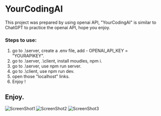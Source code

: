 # YourCodingAI
This project was prepared by using openai API, "YourCodingAI" is similar to ChatGPT to practice the openai API, hope you enjoy.

### Steps to use:
  1. go to .\server\, create a .env file, add - OPENAI_API_KEY = "YOURAPIKEY".
  2. go to .\server\, .\client\, install moudles, npm i.
  3. go to .\server\, use npm run server.
  4. go to .\client\, use npm run dev.
  5. open those "localhost" links.
  6. Enjoy !
  
  ## Enjoy.
  ![ScreenShot1](https://cdn.discordapp.com/attachments/636950095056863243/1069201433053909092/image.png)
  ![ScreenShot2](https://cdn.discordapp.com/attachments/636950095056863243/1069201659898638376/image.png)
  ![ScreenShot3](https://cdn.discordapp.com/attachments/636950095056863243/1069202256760672296/image.png)
